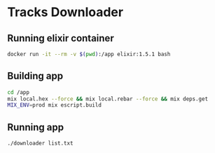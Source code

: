 # Tracks Downloader

## Running elixir container
```sh
docker run -it --rm -v $(pwd):/app elixir:1.5.1 bash
```

## Building app
```sh
cd /app
mix local.hex --force && mix local.rebar --force && mix deps.get
MIX_ENV=prod mix escript.build
```

## Running app
```sh
./downloader list.txt
```
